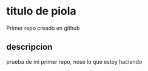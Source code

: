 # titulo de piola 
Primer repo creado en github


## descripcion 
prueba de mi primer repo, nose lo que estoy haciendo 
